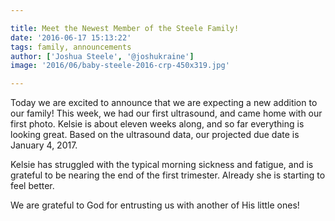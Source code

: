 ```yaml
---

title: Meet the Newest Member of the Steele Family!
date: '2016-06-17 15:13:22'
tags: family, announcements
author: ['Joshua Steele', '@joshukraine']
image: '2016/06/baby-steele-2016-crp-450x319.jpg'

---
```


Today we are excited to announce that we are expecting a new addition to our family! This week, we had our first ultrasound, and came home with our first photo. Kelsie is about eleven weeks along, and so far everything is looking great. Based on the ultrasound data, our projected due date is January 4, 2017.

Kelsie has struggled with the typical morning sickness and fatigue, and is grateful to be nearing the end of the first trimester. Already she is starting to feel better.

We are grateful to God for entrusting us with another of His little ones!
